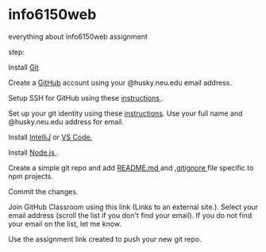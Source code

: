 # info6150web
everything about info6150web assignment

step:

Install [Git](https://git-scm.com/)

Create a [GitHub](https://github.com/) account using your @husky.neu.edu email address.

Setup SSH for GitHub using these [instructions ](https://help.github.com/en/github/authenticating-to-github/connecting-to-github-with-ssh).

Set up your git identity using these [instructions](https://git-scm.com/book/en/v2/Getting-Started-First-Time-Git-Setup#_your_identity). Use your full name and @husky.neu.edu address for email. 

Install [IntelliJ](https://www.jetbrains.com/community/education/#students) or [VS Code. ](https://code.visualstudio.com/)

Install [Node.js ](https://nodejs.org/en/).

Create a simple git repo and add [README.md ](https://www.makeareadme.com/#mind-reading) and [.gitignore ](https://www.atlassian.com/git/tutorials/saving-changes/gitignore) file specific to npm projects.

Commit the changes.

Join GitHub Classroom using this link (Links to an external site.). Select your email address (scroll the list if you don't find your email). If you do not find your email on the list, let me know.

Use the assignment link created to push your new git repo.
